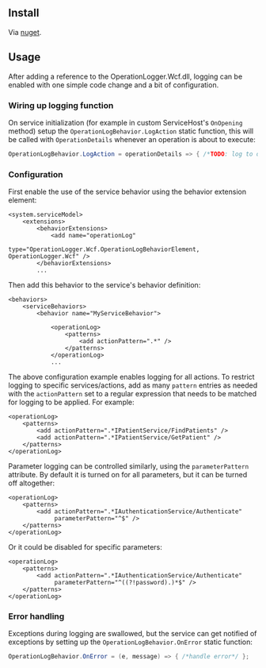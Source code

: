 ## Install

Via [nuget](https://www.nuget.org/packages/OperationLogger.Wcf).

## Usage
After adding a reference to the OperationLogger.Wcf.dll, logging can be enabled with one simple code change and a bit of configuration.

### Wiring up logging function
On service initialization (for example in custom ServiceHost's `OnOpening` method) setup the `OperationLogBehavior.LogAction` static function, this will be called with `OperationDetails` whenever an operation is about to execute:

```csharp
OperationLogBehavior.LogAction = operationDetails => { /*TODO: log to db/file/whatever*/ }
```

### Configuration
First enable the use of the service behavior using the behavior extension element:

```
<system.serviceModel>
    <extensions>
        <behaviorExtensions>
            <add name="operationLog" 
                 type="OperationLogger.Wcf.OperationLogBehaviorElement, OperationLogger.Wcf" />
        </behaviorExtensions>
        ...
```

Then add this behavior to the service's behavior definition:

```
<behaviors>
    <serviceBehaviors>
        <behavior name="MyServiceBehavior">
          
            <operationLog>
                <patterns>
                    <add actionPattern=".*" />
                </patterns>
            </operationLog>
            ...
```

The above configuration example enables logging for all actions. To restrict logging to specific services/actions, add as many `pattern` entries as needed with the `actionPattern` set to a regular expression that needs to be matched for logging to be applied. For example:

```
<operationLog>
    <patterns>
        <add actionPattern=".*IPatientService/FindPatients" />
        <add actionPattern=".*IPatientService/GetPatient" />
    </patterns>
</operationLog>
```

Parameter logging can be controlled similarly, using the `parameterPattern` attribute. By default it is turned on for all parameters, but it can be turned off altogether:

```
<operationLog>
    <patterns>
        <add actionPattern=".*IAuthenticationService/Authenticate" 
             parameterPattern="^$" />
    </patterns>
</operationLog>
```

Or it could be disabled for specific parameters:

```
<operationLog>
    <patterns>
        <add actionPattern=".*IAuthenticationService/Authenticate" 
             parameterPattern="^((?!password).)*$" />
    </patterns>
</operationLog>
```

### Error handling
Exceptions during logging are swallowed, but the service can get notified of exceptions by setting up the `OperationLogBehavior.OnError` static function: 

```cs
OperationLogBehavior.OnError = (e, message) => { /*handle error*/ };
```


